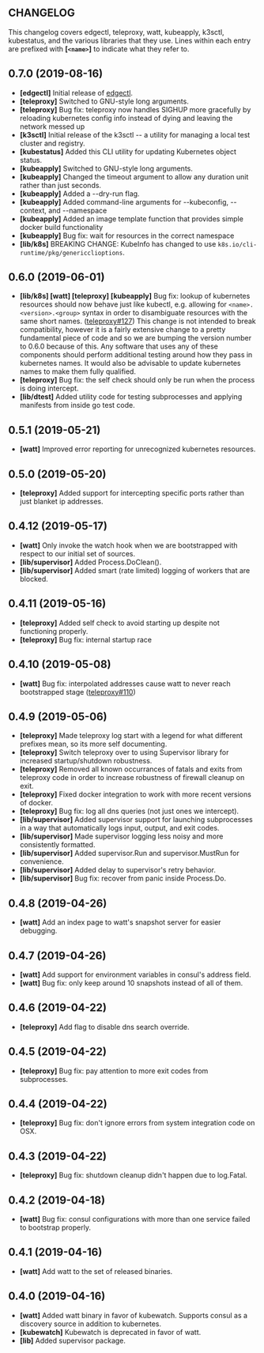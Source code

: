## CHANGELOG

This changelog covers edgectl, teleproxy, watt, kubeapply, k3sctl,
kubestatus, and the various libraries that they use.  Lines within
each entry are prefixed with <b>[`<name>`]</b> to indicate what they
refer to.

## 0.7.0 (2019-08-16)

 * <b>[edgectl]</b> Initial release of [edgectl](docs/edgectl.md).
 * <b>[teleproxy]</b> Switched to GNU-style long arguments.
 * <b>[teleproxy]</b> Bug fix: teleproxy now handles SIGHUP more gracefully by reloading kubernetes config info instead of dying and leaving the network messed up
 * <b>[k3sctl]</b> Initial release of the k3sctl -- a utility for managing a local test cluster and registry.
 * <b>[kubestatus]</b> Added this CLI utility for updating Kubernetes object status.
 * <b>[kubeapply]</b> Switched to GNU-style long arguments.
 * <b>[kubeapply]</b> Changed the timeout argument to allow any duration unit rather than just seconds.
 * <b>[kubeapply]</b> Added a --dry-run flag.
 * <b>[kubeapply]</b> Added command-line arguments for --kubeconfig, --context, and --namespace
 * <b>[kubeapply]</b> Added an image template function that provides simple docker build functionality
 * <b>[kubeapply]</b> Bug fix: wait for resources in the correct namespace
 * <b>[lib/k8s]</b> BREAKING CHANGE: KubeInfo has changed to use `k8s.io/cli-runtime/pkg/genericclioptions`.

## 0.6.0 (2019-06-01)

 * <b>[lib/k8s] [watt] [teleproxy] [kubeapply]</b> Bug fix: lookup of kubernetes resources should now behave just like kubectl, e.g. allowing for `<name>.<version>.<group>` syntax in order to disambiguate resources with the same short names. ([teleproxy#127](https://github.com/datawire/teleproxy/issues/127)) This change is not intended to break compatibility, however it is a fairly extensive change to a pretty fundamental piece of code and so we are bumping the version number to 0.6.0 because of this. Any software that uses any of these components should perform additional testing around how they pass in kubernetes names. It would also be advisable to update kubernetes names to make them fully qualified.
 * <b>[teleproxy]</b> Bug fix: the self check should only be run when the process is doing intercept.
 * <b>[lib/dtest]</b> Added utility code for testing subprocesses and applying manifests from inside go test code.

## 0.5.1 (2019-05-21)

 * <b>[watt]</b> Improved error reporting for unrecognized kubernetes resources.

## 0.5.0 (2019-05-20)

 * <b>[teleproxy]</b> Added support for intercepting specific ports rather than just blanket ip addresses.

## 0.4.12 (2019-05-17)

 * <b>[watt]</b> Only invoke the watch hook when we are bootstrapped with respect to our initial set of sources.
 * <b>[lib/supervisor]</b> Added Process.DoClean().
 * <b>[lib/supervisor]</b> Added smart (rate limited) logging of workers that are blocked.

## 0.4.11 (2019-05-16)

 * <b>[teleproxy]</b> Added self check to avoid starting up despite not functioning properly.
 * <b>[teleproxy]</b> Bug fix: internal startup race

## 0.4.10 (2019-05-08)

 * <b>[watt]</b> Bug fix: interpolated addresses cause watt to never reach bootstrapped stage ([teleproxy#110](https://github.com/datawire/teleproxy/issues/110))

## 0.4.9 (2019-05-06)

 * <b>[teleproxy]</b> Made teleproxy log start with a legend for what different prefixes mean, so its more self documenting.
 * <b>[teleproxy]</b> Switch teleproxy over to using Supervisor library for increased startup/shutdown robustness.
 * <b>[teleproxy]</b> Removed all known occurrances of fatals and exits from teleproxy code in order to increase robustness of firewall cleanup on exit.
 * <b>[teleproxy]</b> Fixed docker integration to work with more recent versions of docker.
 * <b>[teleproxy]</b> Bug fix: log all dns queries (not just ones we intercept).
 * <b>[lib/supervisor]</b> Added supervisor support for launching subprocesses in a way that automatically logs input, output, and exit codes.
 * <b>[lib/supervisor]</b> Made supervisor logging less noisy and more consistently formatted.
 * <b>[lib/supervisor]</b> Added supervisor.Run and supervisor.MustRun for convenience.
 * <b>[lib/supervisor]</b> Added delay to supervisor's retry behavior.
 * <b>[lib/supervisor]</b> Bug fix: recover from panic inside Process.Do.

## 0.4.8 (2019-04-26)

 * <b>[watt]</b> Add an index page to watt's snapshot server for easier debugging.

## 0.4.7 (2019-04-26)

 * <b>[watt]</b> Add support for environment variables in consul's address field.
 * <b>[watt]</b> Bug fix: only keep around 10 snapshots instead of all of them.

## 0.4.6 (2019-04-22)

 * <b>[teleproxy]</b> Add flag to disable dns search override.

## 0.4.5 (2019-04-22)

 * <b>[teleproxy]</b> Bug fix: pay attention to more exit codes from subprocesses.

## 0.4.4 (2019-04-22)

 * <b>[teleproxy]</b> Bug fix: don't ignore errors from system integration code on OSX.

## 0.4.3 (2019-04-22)

 * <b>[teleproxy]</b> Bug fix: shutdown cleanup didn't happen due to log.Fatal.

## 0.4.2 (2019-04-18)

 * <b>[watt]</b> Bug fix: consul configurations with more than one service failed to bootstrap properly.

## 0.4.1 (2019-04-16)

 * <b>[watt]</b> Add watt to the set of released binaries.

## 0.4.0 (2019-04-16)

 * <b>[watt]</b> Added watt binary in favor of kubewatch. Supports consul as
          a discovery source in addition to kubernetes.
 * <b>[kubewatch]</b> Kubewatch is deprecated in favor of watt.
 * <b>[lib]</b> Added supervisor package.
